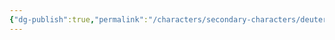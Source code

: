 ```yaml
---
{"dg-publish":true,"permalink":"/characters/secondary-characters/deuteragonists/king-kumar-vii/"}
---
```


